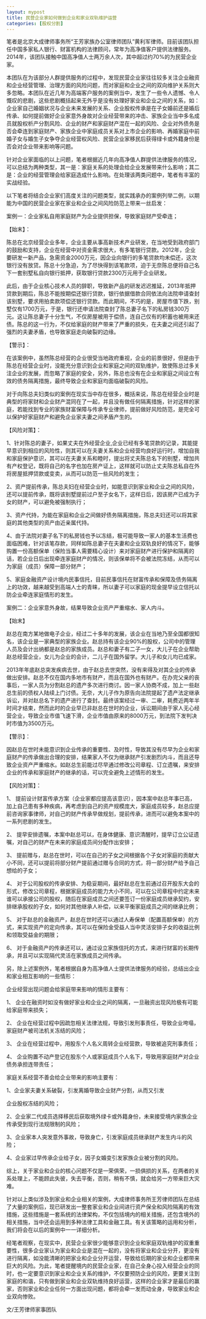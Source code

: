 ```yaml
---
layout: mypost
title: 民营企业家如何做到企业和家业双轨维护运营
categories: [股权分割]
---
```


笔者是北京大成律师事务所“王芳家族办公室律师团队”黄利军律师。目前该团队担任中国多家私人银行、财富机构的法律顾问，常年为高净值客户提供法律服务。2014年，该团队接触中国高净值人士两万余人次，其中超过约70%的为民营企业家。

本团队在为该部分人群提供服务的过程中，发现民营企业家往往较多关注企业融资和企业经营管理、治理方面的风险问题，而对家庭和企业之间的双向维护关系则大多忽略。本团队在近几年为高端客户服务的案例当中，发生了一些令人遗憾、令人慨叹的悲剧，这些悲剧概括起来无外乎是没有处理好家业和企业之间的关系，如：企业家自己婚姻状况与企业未来发展的关系、企业股权传承是在子女婚前还是婚后传承、如何提前做好企业家意外身故对企业经营带来的冲击、家族企业当中多名成员就股权析产分割风险、企业的财产和家庭财产混在一起的风险、企业对外债务是否会牵连到家庭财产、家族企业中家庭成员关系对上市企业的影响、再婚家庭中前婚子女与婚生子女争夺企业经营权风险、民营企业家移民后获得绿卡或外籍身份是否会对企业带来影响等问题。

针对企业家面临的以上问题，笔者根据近几年向高净值人群提供法律服务的情况，可以总结为两种类型，其一是：家庭关系的处理会给企业发展带来什么影响；其二是：企业的经营管理会给家庭造成什么影响。在处理该两类问题中，笔者有丰富的实战经验。

以下笔者将结合企业家们高度关注的问题类型，就实践承办的案例列举二例，以期能为中国的民营企业家在家业和企业之间风险防范上带来一丝启发：

案例一：企业家私自用家庭财产为企业提供担保，导致家庭财产受牵连；

【始末】：

陈总在北京经营企业多年，企业主要从事高新技术产业研发，在当地受到政府部门的鼓励和支持，企业在经营中对资金需求很大，有多笔银行贷款。2012年，企业要研发一新产品，急需资金2000万元，因企业向银行的多笔贷款均未偿还，这次银行没有放贷。陈总十分急迫，为了尽快得到该笔款项，迫于无奈陈总便将自己名下一套别墅私自向银行抵押，获取银行贷款2300万元用于企业研发。

此后，由于企业核心技术人员的辞职，导致新产品的研发迟迟推延，2013年抵押贷款到期后，陈总不能按期偿还银行贷款，银行依据借款合同依法向法院申请查封该别墅，要求用拍卖款项偿还银行贷款。而此期间，不巧的是，房屋市值下跌，别墅仅有1700万元，于是，银行还申请法院查封了陈总妻子名下的私房钱300万元。这让陈总妻子十分生气，不仅房屋被用于偿债，连自己仅有的积蓄也被用来还债。陈总的这一行为，不仅给家庭的财产带来了严重的损失，在夫妻之间还引起了强烈的夫妻矛盾，也导致家庭走向破裂的边缘。

【警示】：

在该案例中，虽然陈总经营的企业很受当地政府重视，企业的前景很好，但是由于陈总在经营企业时，没能充分意识到企业和家庭之间的双轨维护，致使陈总过多关注企业的发展，而忽略了家庭的安全，另外，陈总也没有在企业和家庭之间设立有效的债务隔离措施，最终导致企业和家庭均面临破裂的风险。

对于向陈总夫妇类似的案例在现实当中存在很多，概括来说，陈总在经营企业时是典型的将家财和企业财产混同在了一起，并且没有做任何隔离措施，针对这样的家庭，若能找到专业的家族财富保障与传承专业律师，提前做好风险防范，是完全可以保护好家庭财产和避免企业家夫妻之间矛盾产生的。

【风险对策】：

1、针对陈总的妻子，如果丈夫在外经营企业,企业已经有多笔贷款的记录，其能提早意识到相应的风险性，则其可以在夫妻关系和企业经营均良好运行时，增加自我和家庭保护意识，其可以在夫妻关系和睦时，提出将丈夫陈总名下的别墅，增加共有产权登记，既将自己的名字也加在房产证上，这样就可以防止丈夫陈总私自在外将房屋抵押贷款或变卖，从而可以防范一些风险的发生；

2、资产提前传承，陈总夫妇在经营企业时，如能意识到家业和企业之间的风险，还可以提前传承，既将该别墅提前过户至子女名下，这样日后，因该房产已成为子女的财产，可以避免被强制执行；

3、资产代持，为能在家庭和企业之间做好债务隔离措施，陈总夫妇还可以将其家庭的其他类型的资产由近亲属代持。

4、由于法院对妻子名下的私房钱也予以冻结，极可能导致一家人的基本生活费也面临困难，针对该笔存款，同样如陈总妻子在夫妻和企业双轨良好的情况下，能够购置一份高额保单（保险当事人需要精心设计）来对家庭财产进行保护和隔离的话，若企业日后出现牵连家庭财产的情况，则该保单将不会被法院冻结，从而可以为家庭（成员）保障一部分财产；

5、家庭金融资产设计境内民事信托，目前民事信托在财富传承和保障及债务隔离上的功效，越来越受到高端人士的青睐，所以妻子可以家庭的现金提早设立信托以防企业牵连家庭情形的发生。

案例二：企业家意外身故，结果导致企业资产严重缩水、家人内斗。

【始末】

赵总在南方某地做电子企业，经过二十多年的发展，该企业在当地乃至全国都很知名，该企业是一家典型的家族企业。赵总持有该企业90%的股权，公司中的管理人员及会计出纳都是赵总的家族成员。赵总和妻子有二子一女，大儿子在企业帮助赵总经营企业，女儿为企业的会计，二儿子在国外留学。大儿子和女儿均已成家。

2013年年底赵总突发疾病去世，由于赵总去世突然，没有来得及对其企业的传承做出安排。赵总不仅在国内多地市有财产，而且在国外也有财产。在办完父亲的丧事后，一家人员为分割赵总的遗产多次进行商讨。因一家人协商不成，加上一些赵总生前的债权人陆续上门讨债。无奈，大儿子作为原告向法院提起了遗产法定继承诉讼，并对赵总名下的遗产进行了查封。最终该案经过一审、二审，耗费近两年半时间才结束，然而此时的企业早已非赵总在世时的企业，诉讼期间由于家人无心经营企业，导致企业市值飞速下滑，企业市值由原来的8000万元，到法院下发判决时市值为3500万元。

【警示】：

因赵总在世时未能意识到企业传承的重要性、及时性，导致其没有尽早为企业和家庭财产的传承做出合理的安排，结果家人不仅为继承财产引发剧烈内斗，而且还导致企业资产严重缩水。如赵总生前能过尽早通过修改公司章程、订立遗嘱，来安排企业的传承和家庭财产的继承的话，可以完全避免上述情形的发生。

【风险对策】：

1、 提前设计财富传承方案（企业家都应提高该意识），因本案中赵总年事已高，加上自己患有多种疾病，再考虑到自己的资产规模庞大，家庭成员较多，赵总应提前咨询家事律师，对自己的财产传承早做规划，提前传承，进而可以避免本案中的一系列悲剧的发生。

2、 提早安排遗嘱，本案中赵总可以，在身体健康、意识清醒时，提早订立公证遗嘱，对自己的财产在未来的家庭成员间分配作出安排；

3、 提前赠与，赵总在世时，可以在自己的子女之间根据各个子女对家庭的贡献大小不同，还可以提前将部分财产提前通过赠与合同的方式，将一部分财产给予自己想给的子女；

4、 对于公司股权的传承安排、为稳妥期间，最好赵总在生前通过召开股东大会的形式，修改公司章程，根据家庭成员的能力大小不同，可以在公司章程中约定未来谁可以承接公司的股权，随后在家庭成员之间还要签订一份家庭成员继承契约，安排继承股权的子女，如何对其他继承人补偿，以来平衡家庭成员之间的继承比例；

5、 对于赵总的金融资产，赵总在世时还可以通过人寿保单（配置高额保单）的方式，来实现资产的定向传承，其可以在保险金受益人当中灵活安排子女的收益比例和领取受益金的期限；

6、 对于金融资产的传承还可以，通过设立家族信托的方式，来进行财富的长期传承，并且可以实现隔代灵活在家族成员之间传承。

另，除上述案例外，笔者根据自身为高净值人士提供法律服务的经验，总结出企业和家业相互影响的一些情形：

企业经营出现问题会给家庭带来影响的情形主要有：

1、 企业在融资时如没有做好家业和企业之间的隔离，一旦融资出现风险极有可能给家庭带来损失；

2、 企业在经营过程中因疏忽相关法律法规，导致引发刑事责任，导致企业垮塌，家庭财产被司法机关冻结的风险；

3、 企业在经营过程中，用股东个人名义周转企业经营款，导致被追究刑事责任；

4、 企业购置不动产登记在股东个人或家庭成员个人名下，导致用家庭财产对企业债务承担连带责任；

家庭关系经营不善会给企业带来的影响主要有：

1、企业家夫妻关系破裂，引发离婚导致企业财产分割，从而又引发

企业股权冻结的风险；

2、企业家二代成员选择移民后获取境外绿卡或外籍身份，未来接受境内家族企业传承受到现行法规限制的风险；

3、企业家本人突发意外事故，导致身亡，引发家庭成员继承财产发生内斗的风险；

4、企业家过早传承企业给子女，因子女婚变引发家族企业被分割的风险。

综上，关于家业和企业的核心问题不仅是一荣俱荣，一损俱损的关系，在两者的关系处理上，不能顾此失彼，失去平衡，否则，稍有不慎，就会给另一方带来巨大灾难。

针对以上类似涉及到家业和企业相关的案例，大成律师事务所王芳律师团队在总结了大量的案例后，现已研发出一整套家业和企业间进行资产保全和风险隔离的有效措施，这些措施是一套系统的法律架构，不仅包括境内的相关措施，还包含境外的相关措施，当中还会运用到多种法律工具和金融工具。有关该策略的运用和分析，我们将会在以后的案例中一一详细分析。

经笔者观察，在现实中，民营企业家很少能够意识到企业和家庭双轨维护的双重重要性，很多企业家认为家业和企业是混在一起的，没有将家业和企业分开，更没有进行隔离，如没能清晰的把家业和企业分开运营，导致给后期的家业和企业都带来巨大的风险。为此，笔者提醒境内的民营企业家，在自己全身心投入经营企业的同时，也一定要意识到家业和企业关系的维护，不仅要预防企业的风险，更要关注到家庭的和谐，只有做到家业和企业双轨维持良好运营，这样的企业家才是最后的赢家，否则家业和企业任何一方面出现问题，都将会牵一发而动全身，导致家业和企业双向惨败。


文/王芳律师家事团队
